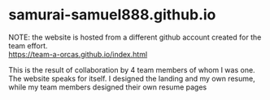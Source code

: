 # samurai-samuel888.github.io

NOTE: the website is hosted from a different github account created for the team effort. 
<br>
https://team-a-orcas.github.io/index.html

This is the result of collaboration by 4 team members of whom I was one. The website speaks for itself. I designed the landing and my own resume, while my team members designed their own resume pages
